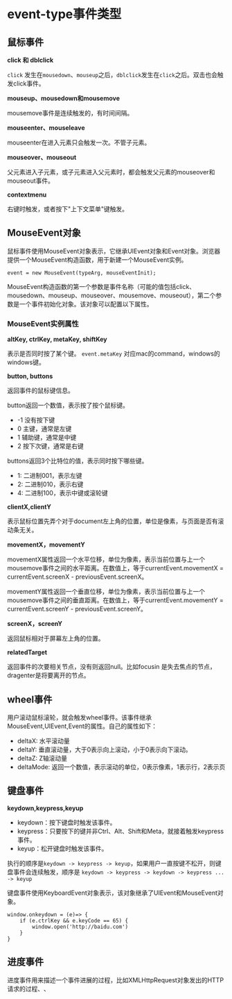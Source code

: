 # event-type事件类型

## 鼠标事件

**click 和 dblclick**

`click` 发生在`mousedown`、`mouseup`之后，`dblclick`发生在`click`之后。双击也会触发click事件。

**mouseup、mousedown和mousemove**

mousemove事件是连续触发的，有时间间隔。

**mouseenter、mouseleave**

mouseenter在进入元素只会触发一次。不管子元素。

**mouseover、mouseout**

父元素进入子元素，或子元素进入父元素时，都会触发父元素的mouseover和mouseout事件。

**contextmenu**

右键时触发，或者按下"上下文菜单"键触发。

## MouseEvent对象

鼠标事件使用MouseEvent对象表示，它继承UIEvent对象和Event对象。浏览器提供一个MouseEvent构造函数，用于新建一个MouseEvent实例。

```
event = new MouseEvent(typeArg, mouseEventInit);
```

MouseEvent构造函数的第一个参数是事件名称（可能的值包括click、mousedown、mouseup、mouseover、mousemove、mouseout），第二个参数是一个事件初始化对象。该对象可以配置以下属性。

### MouseEvent实例属性

**altKey, ctrlKey, metaKey, shiftKey**

表示是否同时按了某个键。 `event.metaKey` 对应mac的command，windows的windows键。

**button, buttons**

返回事件的鼠标键信息。

button返回一个数值，表示按了按个鼠标键。

- -1 没有按下键
- 0 主键，通常是左键
- 1 辅助键，通常是中键
- 2 按下次键，通常是右键

buttons返回3个比特位的值，表示同时按下哪些键。

- 1: 二进制001，表示左键
- 2: 二进制010，表示右键
- 4: 二进制100，表示中键或滚轮键

**clientX,clientY**

表示鼠标位置先弄个对于document左上角的位置，单位是像素，与页面是否有滚动条无关。

**movementX，movementY**

movementX属性返回一个水平位移，单位为像素，表示当前位置与上一个mousemove事件之间的水平距离。在数值上，等于currentEvent.movementX = currentEvent.screenX - previousEvent.screenX。

movementY属性返回一个垂直位移，单位为像素，表示当前位置与上一个mousemove事件之间的垂直距离。在数值上，等于currentEvent.movementY = currentEvent.screenY - previousEvent.screenY。

**screenX，screenY**

返回鼠标相对于屏幕左上角的位置。

**relatedTarget**

返回事件的次要相关节点，没有则返回null。比如focusin 是失去焦点的节点，dragenter是将要离开的节点。

## wheel事件

用户滚动鼠标滚轮，就会触发wheel事件。该事件继承MouseEvent,UIEvent,Event的属性。自己的属性如下：

- deltaX: 水平滚动量
- deltaY: 垂直滚动量，大于0表示向上滚动，小于0表示向下滚动。
- deltaZ: Z轴滚动量
- deltaMode: 返回一个数值，表示滚动的单位，0表示像素，1表示行，2表示页

## 键盘事件

**keydown,keypress,keyup**

- keydown：按下键盘时触发该事件。
- keypress：只要按下的键并非Ctrl、Alt、Shift和Meta，就接着触发keypress事件。
- keyup：松开键盘时触发该事件。

执行的顺序是`keydown -> keypress -> keyup`，如果用户一直按键不松开，则键盘事件会连续触发，顺序是 `keydown -> keypress -> keydown -> keypress ... -> keyup`

键盘事件使用KeyboardEvent对象表示，该对象继承了UIEvent和MouseEvent对象。

```
window.onkeydown = (e)=> {
    if (e.ctrlKey && e.keyCode == 65) {
        window.open('http://baidu.com')
    }
}
```

## 进度事件

进度事件用来描述一个事件进展的过程，比如XMLHttpRequest对象发出的HTTP请求的过程、<img>、<audio>、<video>、<style>、<link>加载外部资源的过程。下载和上传都会发生进度事件。

进度事件有以下几种。

- abort事件：当进度事件被中止时触发。如果发生错误，导致进程中止，不会触发该事件。
- error事件：由于错误导致资源无法加载时触发。
- load事件：进度成功结束时触发。
- loadstart事件：进度开始时触发。
- loadend事件：进度停止时触发，发生顺序排在error事件\abort事件\load事件后面。
- progress事件：当操作处于进度之中，由传输的数据块不断触发。
- timeout事件：进度超过限时触发。

有时候，图片加载会在脚本运行之前就完成，尤其是当脚本放置在网页底部的时候，因此有可能使得load和error事件的监听函数根本不会被执行。所以，比较可靠的方式，是用complete属性先判断一下是否加载完成。

```
function loaded() {
  // code after image loaded
}

if (image.complete) {
  loaded();
} else {
  image.addEventListener('load', loaded);
}
```



## 参考资料

- http://javascript.ruanyifeng.com/dom/event-type.html

















